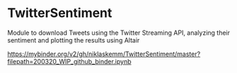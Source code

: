 # TwitterSentiment
Module to download Tweets using the Twitter Streaming API, analyzing their sentiment and plotting the results using Altair


https://mybinder.org/v2/gh/niklaskemm/TwitterSentiment/master?filepath=200320_WIP_github_binder.ipynb
